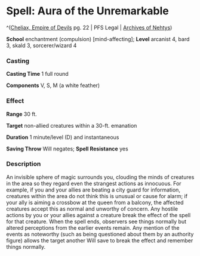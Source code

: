 # Spell: Aura of the Unremarkable

^([Cheliax, Empire of Devils][ss-aura-of-the-unremarkable] pg. 22 | PFS Legal | [Archives of Nehtys][sn-aura-of-the-unremarkable])

**School** enchantment (compulsion) [mind-affecting]; **Level** arcanist 4, bard 3, skald 3, sorcerer/wizard 4

### Casting

**Casting Time** 1 full round  

**Components** V, S, M (a white feather)

### Effect

**Range** 30 ft.  

**Target** non-allied creatures within a 30-ft. emanation  

**Duration** 1 minute/level (D) and instantaneous  

**Saving Throw** Will negates; **Spell Resistance** yes

### Description

An invisible sphere of magic surrounds you, clouding the minds of creatures in the area so they regard even the strangest actions as innocuous. For example, if you and your allies are beating a city guard for information, creatures within the area do not think this is unusual or cause for alarm; if your ally is aiming a crossbow at the queen from a balcony, the affected creatures accept this as normal and unworthy of concern. Any hostile actions by you or your allies against a creature break the effect of the spell for that creature. When the spell ends, observers see things normally but altered perceptions from the earlier events remain. Any mention of the events as noteworthy (such as being questioned about them by an authority figure) allows the target another Will save to break the effect and remember things normally.

[ss-aura-of-the-unremarkable]: http://paizo.com/store/downloads/p
[sn-aura-of-the-unremarkable]: http://www.archivesofnethys.com/SpellDisplay.aspx?ItemName=Aura%20of%20the%20Unremarkable